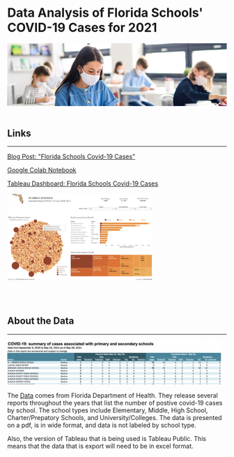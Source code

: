 # __Data Analysis of Florida Schools' COVID-19 Cases for 2021__

<img src="https://raw.githubusercontent.com/drusho/fl_schools_covid19_2021/main/assets/header_classroom.png">


<br>
<br>


## Links
---

[Blog Post: "Florida Schools Covid-19 Cases"](https://drusho.github.io/pandas/2021/07/14/_07_09_FL_Schools_Covid19_2021.html)

[Google Colab Notebook](https://colab.research.google.com/drive/1FaF24Ln6GvCa8U70Gs9QQaYnCBnYDM-G?usp=sharing)

[Tableau Dashboard: Florida Schools Covid-19 Cases](https://public.tableau.com/app/profile/drusho/viz/FloridaSchools2020-2021Covid-19/Dashboard1)

  [<img src="https://raw.githubusercontent.com/drusho/fl_schools_covid19_2021/main/assets/tableau_dashboard_preview.png" height="200"/>](https://public.tableau.com/app/profile/drusho/viz/FloridaSchools2020-2021Covid-19/Dashboard1)

<br>
<br>


## About the Data
---

<img src="https://raw.githubusercontent.com/drusho/fl_schools_covid19_2021/main/assets/pdf_report_preview.png" height="100"/>

The [Data](http://ww11.doh.state.fl.us/comm/_partners/covid19_report_archive/school-reports/) comes from Florida Department of Health.  They release several reports throughout the years that list the number of postive covid-19 cases by school.  The school types include Elementary, Middle, High School, Charter/Prepatory Schools, and University/Colleges.  The data is presented on a pdf, is in wide format, and data is not labeled by school type.

Also, the version of Tableau that is being used is Tableau Public.  This means that the data that is export will need to be in excel format.


